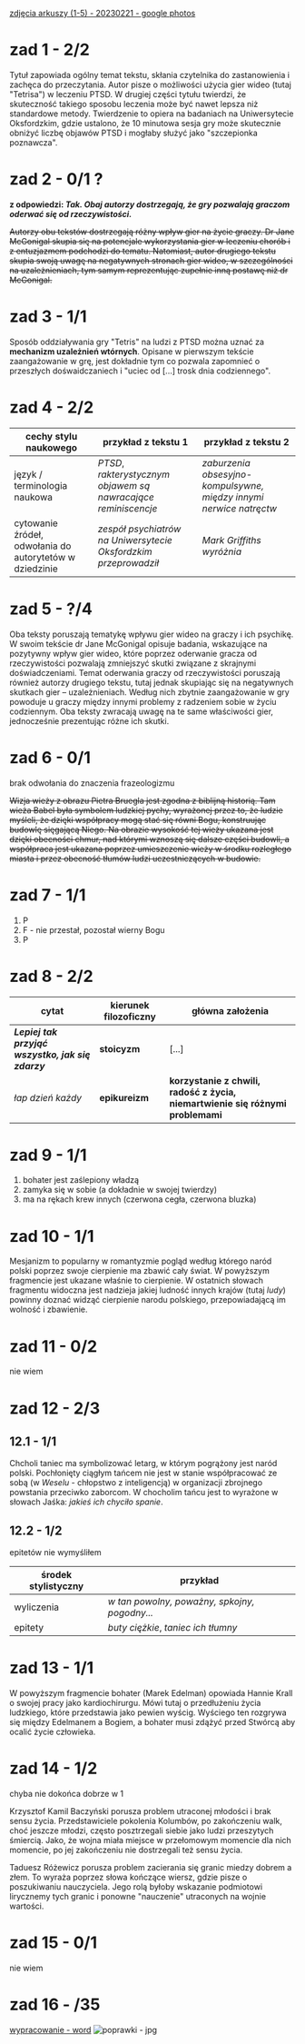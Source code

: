 [zdjęcia arkuszy (1-5) - 20230221 - google photos](https://photos.app.goo.gl/gXZcmSs6ZKGduLk5A)

# zad 1 - 2/2
Tytuł zapowiada ogólny temat tekstu, skłania czytelnika do zastanowienia i zachęca do przeczytania. Autor pisze o możliwości użycia gier wideo (tutaj "Tetrisa") w leczeniu PTSD. W drugiej części tytułu twierdzi, że skuteczność takiego sposobu leczenia może być nawet lepsza niż standardowe metody. Twierdzenie to opiera na badaniach na Uniwersytecie Oksfordzkim, gdzie ustalono, że 10 minutowa sesja gry może skutecznie obniżyć liczbę objawów PTSD i mogłaby służyć jako "szczepionka poznawcza".


# zad 2 - 0/1 ?
**z odpowiedzi: *Tak. Obaj autorzy dostrzegają, że gry pozwalają graczom oderwać się od rzeczywistości.***

~~Autorzy obu tekstów dostrzegają różny wpływ gier na życie graczy. Dr Jane McGonigal skupia się na potencjale wykorzystania gier w leczeniu chorób i z entuzjazmem podchodzi do tematu. Natomiast, autor drugiego tekstu skupia swoją uwagę na  negatywnych stronach gier wideo, w szczególności na uzależnieniach, tym samym reprezentując zupełnie inną postawę niż dr McGonigal.~~


# zad 3 - 1/1
Sposób oddziaływania gry "Tetris" na ludzi z PTSD można uznać za **mechanizm uzależnień wtórnych**. Opisane w pierwszym tekście zaangażowanie w grę, jest dokładnie tym co pozwala zapomnieć o przeszłych dośwaidczaniech i "uciec od [...] trosk dnia codziennego".


# zad 4 - 2/2
cechy stylu naukowego | przykład z tekstu 1 | przykład z tekstu 2
----------------------|---------------------|---------------------
język / terminologia naukowa | *PTSD*, *rakterystycznym objawem są nawracające reminiscencje* | *zaburzenia obsesyjno-kompulsywne, między innymi nerwice natręctw*
cytowanie źródeł, odwołania do autorytetów w dziedzinie | *zespół psychiatrów na Uniwersytecie Oksfordzkim przeprowadził* | *Mark Griffiths wyróżnia*


# zad 5 - ?/4
Oba teksty poruszają tematykę wpływu gier wideo na graczy i ich psychikę. W swoim tekście dr Jane McGonigal opisuje badania, wskazujące na pozytywny wpływ gier wideo, które poprzez oderwanie gracza od rzeczywistości pozwalają zmniejszyć skutki związane z skrajnymi doświadczeniami. Temat oderwania graczy od rzeczywistości poruszają również autorzy drugiego tekstu, tutaj jednak skupiając się na negatywnych skutkach gier – uzależnieniach. Według nich zbytnie zaangażowanie w gry powoduje u graczy między innymi problemy z radzeniem sobie w życiu codziennym. Oba teksty zwracają uwagę na te same właściwości gier, jednocześnie prezentując różne ich skutki.


# zad 6 - 0/1
brak odwołania do znaczenia frazeologizmu

~~Wizja wieży z obrazu Pietra Bruegla jest zgodna z biblijną historią. Tam wieża Babel była symbolem ludzkiej pychy, wyrażonej przez to, że ludzie myśleli, że dzięki współpracy mogą stać się równi Bogu, konstruując budowlę sięgającą Niego. Na obrazie wysokość tej wieży ukazana jest dzięki obecności chmur, nad którymi wznoszą się dalsze części budowli, a współpraca jest ukazana poprzez umieszczenie wieży w środku rozległego miasta i przez obecność tłumów ludzi uczestniczących w budowie.~~


# zad 7 - 1/1
1. P
2. F - nie przestał, pozostał wierny Bogu
3. P


# zad 8 - 2/2
cytat | kierunek filozoficzny | główna założenia
------|-----------------------|-----------------
***Lepiej tak przyjąć wszystko, jak się zdarzy*** | **stoicyzm** | [...]
*łap dzień każdy* | **epikureizm** | **korzystanie z chwili, radość z życia, niemartwienie się różnymi problemami**


# zad 9 - 1/1
1. bohater jest zaślepiony władzą
2. zamyka się w sobie (a dokładnie w swojej twierdzy)
3. ma na rękach krew innych (czerwona cegła, czerwona bluzka)


# zad 10 - 1/1
Mesjanizm to popularny w romantyzmie pogląd według którego naród polski poprzez swoje cierpienie ma zbawić cały świat. W powyższym fragmencie jest ukazane właśnie to cierpienie. W ostatnich słowach fragmentu widoczna jest nadzieja jakiej ludność innych krajów (tutaj *ludy*) powinny doznać widząć cierpienie narodu polskiego, przepowiadającą im wolność i zbawienie.


# zad 11 - 0/2
nie wiem

# zad 12 - 2/3
## 12.1 - 1/1
Chcholi taniec ma symbolizować letarg, w którym pogrążony jest naród polski. Pochłonięty ciągłym tańcem nie jest w stanie współpracować ze sobą (w *Weselu* - chłopstwo z inteligencją) w organizacji zbrojnego powstania przeciwko zaborcom. W chocholim tańcu jest to wyrażone w słowach Jaśka: *jakieś ich chyciło spanie*.

## 12.2 - 1/2
epitetów nie wymyśliłem

środek stylistyczny | przykład
--------------------|---------
wyliczenia | *w tan powolny, poważny, spkojny, pogodny...*
epitety | *buty ciężkie*, *taniec ich tłumny*


# zad 13 - 1/1
W powyższym fragmencie bohater (Marek Edelman) opowiada Hannie Krall o swojej pracy jako kardiochirurgu. Mówi tutaj o przedłużeniu życia ludzkiego, które przedstawia jako pewien wyścig. Wyściego ten rozgrywa się między Edelmanem a Bogiem, a bohater musi zdążyć przed Stwórcą aby ocalić życie człowieka.


# zad 14 - 1/2
chyba nie dokońca dobrze w 1

Krzysztof Kamil Baczyński porusza problem utraconej młodości i brak sensu życia. Przedstawiciele pokolenia Kolumbów, po zakończeniu walk, choć jeszcze młodzi, często posztrzegali siebie jako ludzi przeszytych śmiercią. Jako, że wojna miała miejsce w przełomowym momencie dla nich momencie, po jej zakończeniu nie dostrzegali też sensu życia.

Taduesz Różewicz porusza problem zacierania się granic miedzy dobrem a złem. To wyraża poprzez słowa kończące wiersz, gdzie pisze o poszukiwaniu nauczyciela. Jego rolą byłoby wskazanie podmiotowi lirycznemy tych granic i ponowne "nauczenie" utraconych na wojnie wartości.


# zad 15 - 0/1
nie wiem


# zad 16 - /35
[wypracowanie - word](wypracowanie.docx)
![poprawki - jpg](wypracowanie-poprawki.jpg)